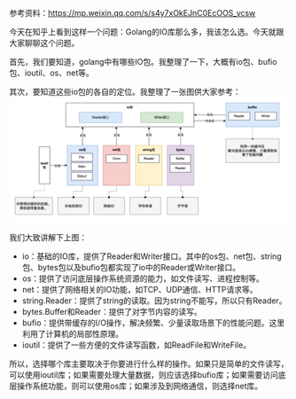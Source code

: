 参考资料：https://mp.weixin.qq.com/s/s4y7xOkEJnC0EcOOS_ycsw

今天在知乎上看到这样一个问题：Golang的IO库那么多，我该怎么选。今天就跟大家聊聊这个问题。

首先，我们要知道，golang中有哪些IO包。我整理了一下，大概有io包、bufio包、ioutil、os、net等。

其次，要知道这些io包的各自的定位。我整理了一张图供大家参考：
![img.png](img.png)

我们大致讲解下上图：
* io：基础的IO库，提供了Reader和Writer接口。其中的os包、net包、string包、bytes包以及bufio包都实现了io中的Reader或Writer接口。
* os：提供了访问底层操作系统资源的能力，如文件读写、进程控制等。
* net：提供了网络相关的IO功能，如TCP、UDP通信、HTTP请求等。
* string.Reader：提供了string的读取。因为string不能写，所以只有Reader。
* bytes.Buffer和Reader：提供了对字节内容的读写。
* bufio：提供带缓存的I/O操作，解决频繁、少量读取场景下的性能问题。这里利用了计算机的局部性原理。
* ioutil：提供了一些方便的文件读写函数，如ReadFile和WriteFile。

所以，选择哪个库主要取决于你要进行什么样的操作。如果只是简单的文件读写，可以使用ioutil库；如果需要处理大量数据，则应该选择bufio库；如果需要访问底层操作系统功能，则可以使用os库；如果涉及到网络通信，则选择net库。